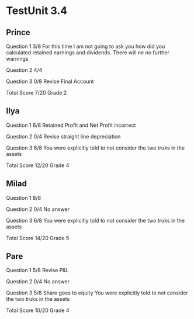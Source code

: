 # TestUnit 3.4

## Prince

Question 1      3/8
                For this time I am not going to ask you how did you
                calculated retained earnings and dividends.
                There will ne no further warnings

Question 2      4/4

Question 3      0/8
                Revise Final Account

Total Score     7/20 Grade 2

## Ilya

Question 1      6/8
                Retained Profit and Net Profit incorrect

Question 2      0/4
                Revise straight line depreciation

Question 3      6/8
                You were explicitly told to not consider the two
                truks in the assets

Total Score     12/20 Grade 4

## Milad

Question 1     8/8

Question 2      0/4
                No answer

Question 3      6/8
                You were explicitly told to not consider the two
                truks in the assets

Total Score     14/20 Grade 5


## Pare

Question 1      5/8
                Revise P&L

Question 2      0/4
                No answer

Question 3      5/8
                Share goes to equity
                You were explicitly told to not consider the two
                truks in the assets

Total Score     10/20 Grade 4

